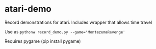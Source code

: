 # atari-demo
Record demonstrations for atari. Includes wrapper that allows time travel

Use as `pythonw record_demo.py --game='MontezumaRevenge'`

Requires pygame (pip install pygame)
